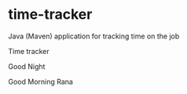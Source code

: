 # time-tracker
Java (Maven) application for tracking time on the job

Time tracker

Good Night 


Good Morning
Rana
